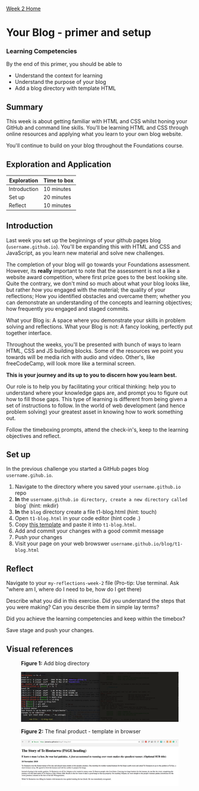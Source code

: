 [Week 2 Home](README.md)

# Your Blog - primer and setup

### Learning Competencies
By the end of this primer, you should be able to 
- Understand the context for learning 
- Understand the purpose of your blog 
- Add a blog directory with template HTML

## Summary
This week is about getting familiar with HTML and CSS whilst honing your GitHub and command line skills. You'll be learning HTML and CSS through online resources and applying what you learn to your own blog website. 

You'll continue to build on your blog throughout the Foundations course. 


## Exploration and Application

Exploration | Time to box |
------------|----------|
Introduction | 10 minutes
Set up | 20 minutes |
Reflect | 10 minutes |


## Introduction 
Last week you set up the beginnings of your github pages blog (`username.github.io`). You'll be expanding this with HTML and CSS and JavaScript, as you learn new material and solve new challenges. 

The completion of your blog will go towards your Foundations assessment. However, its __really__ important to note that the assessment is not a like a website award competition, where first prize goes to the best looking site. Quite the contrary, we don't mind so much about what your blog looks like, but rather _how_ you engaged with the material; the quality of your reflections; How you identified obstacles and overcame them; whether you can demonstrate an understanding of the concepts and learning objectives; how frequently you engaged and staged commits.  

What your Blog is: A space where you demonstrate your skills in problem solving and reflections. 
What your Blog is not: A fancy looking, perfectly put together interface. 

Throughout the weeks, you'll be presented with bunch of ways to learn HTML, CSS and JS building blocks. 
Some of the resources we point you towards will be media rich with audio and video. Other's, like freeCodeCamp, will look more like a terminal screen. 

__This is your journey and its up to you to discern how you learn best.__ 

Our role is to help you by facilitating your critical thinking: help you to understand where your knowledge gaps are, and prompt you to figure out how to fill those gaps. This type of learning is different from being given a set of instructions to follow. In the world of web development (and hence problem solving) your greatest asset in knowing how to work something out. 

Follow the timeboxing prompts, attend the check-in's, keep to the learning objectives and reflect. 
 
## Set up 
In the previous challenge you started a GitHub pages blog `username.gihub.io`. 

1. Navigate to the directory where you saved your `username.github.io` repo
2. __In__ the `username.github.io directory, create a new directory called `blog` (hint: mkdir)
3. __In__ the `blog` directory create a file t1-blog.html (hint: touch)
4. Open `t1-blog.html` in your code editor (hint code .)
5. Copy [this template](web-html-template.html) and paste it into `t1-blog.html`.
4. Add and commit your changes with a good commit message 
5. Push your changes 
6. Visit your page on your web browswer `username.github.io/blog/t1-blog.html`


## Reflect
Navigate to your `my-reflections-week-2` file (Pro-tip: Use terminal. Ask "where am I, where do I need to be, how do I get there)

Describe what you did in this exercise. Did you understand the steps that you were making? Can you describe them in simple lay terms?

Did you achieve the learning competencies and keep within the timebox?

Save stage and push your changes. 


## Visual references 


<figure>
  <figcaption>
    <p><strong>Figure 1:</strong> Add blog directory</p>
  </figcaption>
  <img src="../images/blog-1-mkdir.png" alt="adding directory"><br>
</figure>

<figure>
  <figcaption>
    <p><strong>Figure 2:</strong> The final product - template in browser</p>
  </figcaption>
  <img src="../images/blog-2-template-on-web.png" alt="adding remotes"><br>
</figure>